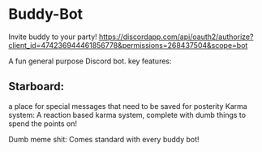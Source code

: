 # Buddy-Bot
Invite buddy to your party!
https://discordapp.com/api/oauth2/authorize?client_id=474236944461856778&permissions=268437504&scope=bot

A fun general purpose Discord bot. 
key features:

<h2>Starboard:</h2> a place for special messages that need to be saved for posterity
Karma system: A reaction based karma system, complete with dumb things to spend the points on!


Dumb meme shit: Comes standard with every buddy bot!


